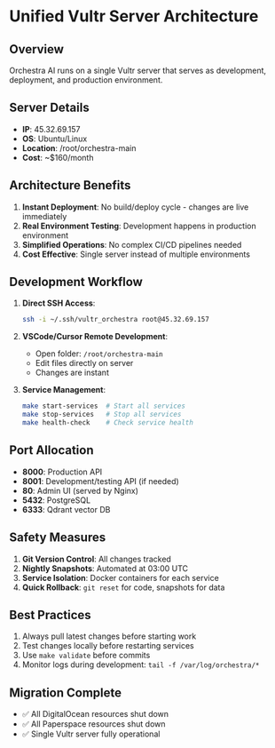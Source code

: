 # Unified Vultr Server Architecture

## Overview
Orchestra AI runs on a single Vultr server that serves as development, deployment, and production environment.

## Server Details
- **IP**: 45.32.69.157
- **OS**: Ubuntu/Linux
- **Location**: /root/orchestra-main
- **Cost**: ~$160/month

## Architecture Benefits
1. **Instant Deployment**: No build/deploy cycle - changes are live immediately
2. **Real Environment Testing**: Development happens in production environment
3. **Simplified Operations**: No complex CI/CD pipelines needed
4. **Cost Effective**: Single server instead of multiple environments

## Development Workflow
1. **Direct SSH Access**: 
   ```bash
   ssh -i ~/.ssh/vultr_orchestra root@45.32.69.157
   ```

2. **VSCode/Cursor Remote Development**:
   - Open folder: `/root/orchestra-main`
   - Edit files directly on server
   - Changes are instant

3. **Service Management**:
   ```bash
   make start-services  # Start all services
   make stop-services   # Stop all services
   make health-check    # Check service health
   ```

## Port Allocation
- **8000**: Production API
- **8001**: Development/testing API (if needed)
- **80**: Admin UI (served by Nginx)
- **5432**: PostgreSQL
- **6333**: Qdrant vector DB

## Safety Measures
1. **Git Version Control**: All changes tracked
2. **Nightly Snapshots**: Automated at 03:00 UTC
3. **Service Isolation**: Docker containers for each service
4. **Quick Rollback**: `git reset` for code, snapshots for data

## Best Practices
1. Always pull latest changes before starting work
2. Test changes locally before restarting services
3. Use `make validate` before commits
4. Monitor logs during development: `tail -f /var/log/orchestra/*`

## Migration Complete
- ✅ All DigitalOcean resources shut down
- ✅ All Paperspace resources shut down
- ✅ Single Vultr server fully operational 